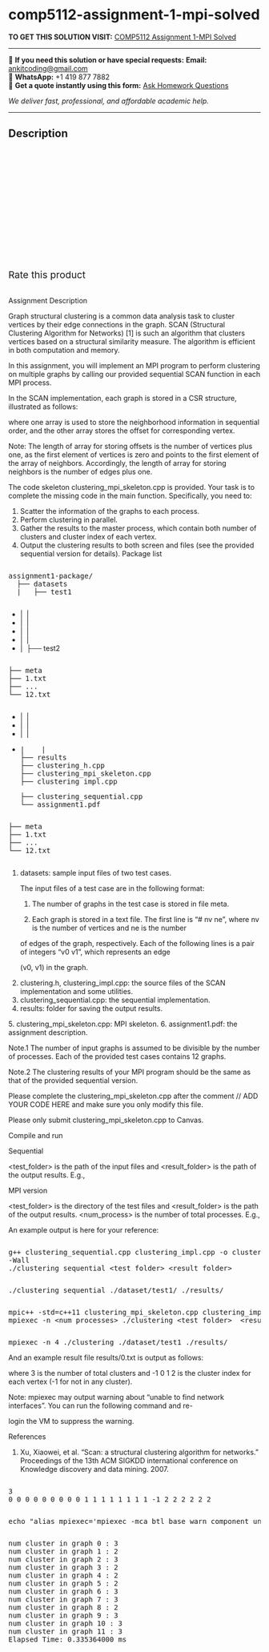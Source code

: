 # comp5112-assignment-1-mpi-solved
**TO GET THIS SOLUTION VISIT:** [COMP5112 Assignment 1-MPI Solved](https://www.ankitcodinghub.com/product/comp5112-assignment-1-mpi-solved/)


---

📩 **If you need this solution or have special requests:** **Email:** ankitcoding@gmail.com  
📱 **WhatsApp:** +1 419 877 7882  
📄 **Get a quote instantly using this form:** [Ask Homework Questions](https://www.ankitcodinghub.com/services/ask-homework-questions/)

*We deliver fast, professional, and affordable academic help.*

---

<h2>Description</h2>



<div class="kk-star-ratings kksr-auto kksr-align-center kksr-valign-top" data-payload="{&quot;align&quot;:&quot;center&quot;,&quot;id&quot;:&quot;91302&quot;,&quot;slug&quot;:&quot;default&quot;,&quot;valign&quot;:&quot;top&quot;,&quot;ignore&quot;:&quot;&quot;,&quot;reference&quot;:&quot;auto&quot;,&quot;class&quot;:&quot;&quot;,&quot;count&quot;:&quot;0&quot;,&quot;legendonly&quot;:&quot;&quot;,&quot;readonly&quot;:&quot;&quot;,&quot;score&quot;:&quot;0&quot;,&quot;starsonly&quot;:&quot;&quot;,&quot;best&quot;:&quot;5&quot;,&quot;gap&quot;:&quot;4&quot;,&quot;greet&quot;:&quot;Rate this product&quot;,&quot;legend&quot;:&quot;0\/5 - (0 votes)&quot;,&quot;size&quot;:&quot;24&quot;,&quot;title&quot;:&quot;COMP5112 Assignment 1-MPI Solved&quot;,&quot;width&quot;:&quot;0&quot;,&quot;_legend&quot;:&quot;{score}\/{best} - ({count} {votes})&quot;,&quot;font_factor&quot;:&quot;1.25&quot;}">

<div class="kksr-stars">

<div class="kksr-stars-inactive">
            <div class="kksr-star" data-star="1" style="padding-right: 4px">


<div class="kksr-icon" style="width: 24px; height: 24px;"></div>
        </div>
            <div class="kksr-star" data-star="2" style="padding-right: 4px">


<div class="kksr-icon" style="width: 24px; height: 24px;"></div>
        </div>
            <div class="kksr-star" data-star="3" style="padding-right: 4px">


<div class="kksr-icon" style="width: 24px; height: 24px;"></div>
        </div>
            <div class="kksr-star" data-star="4" style="padding-right: 4px">


<div class="kksr-icon" style="width: 24px; height: 24px;"></div>
        </div>
            <div class="kksr-star" data-star="5" style="padding-right: 4px">


<div class="kksr-icon" style="width: 24px; height: 24px;"></div>
        </div>
    </div>

<div class="kksr-stars-active" style="width: 0px;">
            <div class="kksr-star" style="padding-right: 4px">


<div class="kksr-icon" style="width: 24px; height: 24px;"></div>
        </div>
            <div class="kksr-star" style="padding-right: 4px">


<div class="kksr-icon" style="width: 24px; height: 24px;"></div>
        </div>
            <div class="kksr-star" style="padding-right: 4px">


<div class="kksr-icon" style="width: 24px; height: 24px;"></div>
        </div>
            <div class="kksr-star" style="padding-right: 4px">


<div class="kksr-icon" style="width: 24px; height: 24px;"></div>
        </div>
            <div class="kksr-star" style="padding-right: 4px">


<div class="kksr-icon" style="width: 24px; height: 24px;"></div>
        </div>
    </div>
</div>


<div class="kksr-legend" style="font-size: 19.2px;">
            <span class="kksr-muted">Rate this product</span>
    </div>
    </div>
<div class="page" title="Page 1">
<div class="section">
<div class="layoutArea">
<div class="column">
&nbsp;

Assignment Description

Graph structural clustering is a common data analysis task to cluster vertices by their edge connections in the graph. SCAN (Structural Clustering Algorithm for Networks) [1] is such an algorithm that clusters vertices based on a structural similarity measure. The algorithm is efficient in both computation and memory.

In this assignment, you will implement an MPI program to perform clustering on multiple graphs by calling our provided sequential SCAN function in each MPI process.

In the SCAN implementation, each graph is stored in a CSR structure, illustrated as follows:

</div>
</div>
</div>
</div>
<div class="page" title="Page 2">
<div class="section">
<div class="layoutArea">
<div class="column">
where one array is used to store the neighborhood information in sequential order, and the other array stores the offset for corresponding vertex.

Note: The length of array for storing offsets is the number of vertices plus one, as the first element of vertices is zero and points to the first element of the array of neighbors. Accordingly, the length of array for storing neighbors is the number of edges plus one.

The code skeleton clustering_mpi_skeleton.cpp is provided. Your task is to complete the missing code in the main function. Specifically, you need to:

<ol>
<li>Scatter the information of the graphs to each process.</li>
<li>Perform clustering in parallel.</li>
<li>Gather the results to the master process, which contain both number of clusters and cluster index of each vertex.</li>
<li>Output the clustering results to both screen and files (see the provided sequential version for details).
Package list
</li>
</ol>
</div>
</div>
<div class="section">
<div class="layoutArea">
<div class="column">
<pre>assignment1-package/
  ├── datasets
  |   ├── test1
</pre>
</div>
</div>
<div class="layoutArea">
<div class="column">
<ul>
<li>| &nbsp;|</li>
<li>| &nbsp;|</li>
<li>| &nbsp;|</li>
<li>| &nbsp;|</li>
<li>| &nbsp;├── test2</li>
</ul>
</div>
</div>
<div class="layoutArea">
<div class="column">
<pre>├── meta
├── 1.txt
├── ...
└── 12.txt
</pre>
</div>
</div>
<div class="layoutArea">
<div class="column">
<ul>
<li>| &nbsp;|</li>
<li>| &nbsp;|</li>
<li>| &nbsp;|</li>
<li>
<pre>| &nbsp;  |
├── results
├── clustering_h.cpp
├── clustering_mpi_skeleton.cpp
├── clustering_impl.cpp
</pre>
<pre>├── clustering_sequential.cpp
└── assignment1.pdf
</pre>
</li>
</ul>
</div>
</div>
<div class="layoutArea">
<div class="column">
<pre>├── meta
├── 1.txt
├── ...
└── 12.txt
</pre>
</div>
</div>
</div>
<div class="layoutArea">
<div class="column">
<ol>
<li>datasets: sample input files of two test cases.

The input files of a test case are in the following format:

1. The number of graphs in the test case is stored in file meta.

2. Each graph is stored in a text file. The first line is “# nv ne”, where nv is the number of vertices and ne is the number

of edges of the graph, respectively. Each of the following lines is a pair of integers “v0 v1”, which represents an edge

(v0, v1) in the graph.
</li>
<li>clustering.h, clustering_impl.cpp: the source files of the SCAN implementation and some utilities.</li>
<li>clustering_sequential.cpp: the sequential implementation.</li>
<li>results: folder for saving the output results.</li>
</ol>
</div>
</div>
</div>
</div>
<div class="page" title="Page 3">
<div class="section">
<div class="layoutArea">
<div class="column">
5. clustering_mpi_skeleton.cpp: MPI skeleton. 6. assignment1.pdf: the assignment description.

Note.1 The number of input graphs is assumed to be divisible by the number of processes. Each of the provided test cases contains 12 graphs.

Note.2 The clustering results of your MPI program should be the same as that of the provided sequential version.

Please complete the clustering_mpi_skeleton.cpp after the comment // ADD YOUR CODE HERE and make sure you only modify this file.

Please only submit clustering_mpi_skeleton.cpp to Canvas.

Compile and run

Sequential

&lt;test_folder&gt; is the path of the input files and &lt;result_folder&gt; is the path of the output results. E.g.,

MPI version

&lt;test_folder&gt; is the directory of the test files and &lt;result_folder&gt; is the path of the output results. &lt;num_process&gt; is the number of total processes. E.g.,

An example output is here for your reference:

</div>
</div>
<div class="section">
<div class="layoutArea">
<div class="column">
<pre>g++ clustering_sequential.cpp clustering_impl.cpp -o clustering_sequential -std=c++11 -g
-Wall
./clustering_sequential &lt;test_folder&gt; &lt;result_folder&gt;
</pre>
</div>
</div>
</div>
<div class="layoutArea">
<div class="column">
<pre>./clustering_sequential ./dataset/test1/ ./results/
</pre>
</div>
</div>
<div class="layoutArea">
<div class="column">
<pre>mpic++ -std=c++11 clustering_mpi_skeleton.cpp clustering_impl.cpp -o clustering
mpiexec -n &lt;num_processes&gt; ./clustering &lt;test_folder&gt;  &lt;result_folder&gt;
</pre>
</div>
</div>
<div class="layoutArea">
<div class="column">
<pre>mpiexec -n 4 ./clustering ./dataset/test1 ./results/
</pre>
</div>
</div>
</div>
</div>
<div class="page" title="Page 4">
<div class="section">
<div class="section">
<div class="layoutArea">
<div class="column">
And an example result file results/0.txt is output as follows:

where 3 is the number of total clusters and -1 0 1 2 is the cluster index for each vertex (-1 for not in any cluster).

Note: mpiexec may output warning about “unable to find network interfaces”. You can run the following command and re-

login the VM to suppress the warning.

References

1. Xu, Xiaowei, et al. “Scan: a structural clustering algorithm for networks.” Proceedings of the 13th ACM SIGKDD international conference on Knowledge discovery and data mining. 2007.

</div>
</div>
<div class="layoutArea">
<div class="column">
<pre>3
0 0 0 0 0 0 0 0 0 1 1 1 1 1 1 1 1 -1 2 2 2 2 2 2
</pre>
</div>
</div>
<div class="layoutArea">
<div class="column">
<pre>echo "alias mpiexec='mpiexec -mca btl_base_warn_component_unused 0'" &gt;&gt; ~/.bashrc
</pre>
</div>
</div>
</div>
<div class="section">
<div class="layoutArea">
<div class="column">
<pre>num cluster in graph 0 : 3
num cluster in graph 1 : 2
num cluster in graph 2 : 3
num cluster in graph 3 : 2
num cluster in graph 4 : 2
num cluster in graph 5 : 2
num cluster in graph 6 : 3
num cluster in graph 7 : 3
num cluster in graph 8 : 2
num cluster in graph 9 : 3
num cluster in graph 10 : 3
num cluster in graph 11 : 3
Elapsed Time: 0.335364000 ms
</pre>
</div>
</div>
</div>
</div>
</div>
